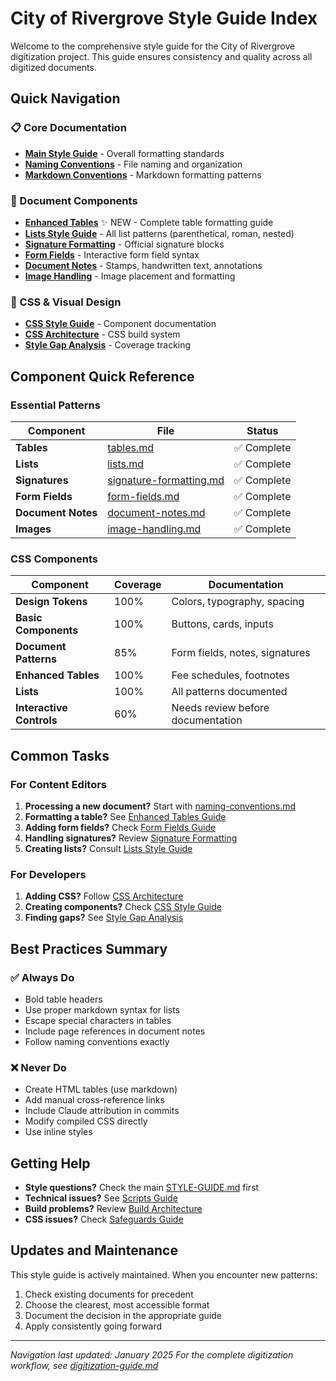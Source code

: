 # City of Rivergrove Style Guide Index

Welcome to the comprehensive style guide for the City of Rivergrove digitization project. This guide ensures consistency and quality across all digitized documents.

## Quick Navigation

### 📋 Core Documentation
- **[Main Style Guide](STYLE-GUIDE.md)** - Overall formatting standards
- **[Naming Conventions](naming-conventions.md)** - File naming and organization
- **[Markdown Conventions](../markdown-conventions.md)** - Markdown formatting patterns

### 📝 Document Components
- **[Enhanced Tables](tables.md)** ✨ NEW - Complete table formatting guide
- **[Lists Style Guide](lists.md)** - All list patterns (parenthetical, roman, nested)
- **[Signature Formatting](signature-formatting.md)** - Official signature blocks
- **[Form Fields](form-fields.md)** - Interactive form field syntax
- **[Document Notes](document-notes.md)** - Stamps, handwritten text, annotations
- **[Image Handling](image-handling.md)** - Image placement and formatting

### 🎨 CSS & Visual Design
- **[CSS Style Guide](../css-refactor/CSS-STYLE-GUIDE.md)** - Component documentation
- **[CSS Architecture](../css-refactor/css-compilation-guide.md)** - CSS build system
- **[Style Gap Analysis](../css-refactor/style-guide-gap-analysis.md)** - Coverage tracking

## Component Quick Reference

### Essential Patterns

| Component | File | Status |
|-----------|------|--------|
| **Tables** | [tables.md](tables.md) | ✅ Complete |
| **Lists** | [lists.md](lists.md) | ✅ Complete |
| **Signatures** | [signature-formatting.md](signature-formatting.md) | ✅ Complete |
| **Form Fields** | [form-fields.md](form-fields.md) | ✅ Complete |
| **Document Notes** | [document-notes.md](document-notes.md) | ✅ Complete |
| **Images** | [image-handling.md](image-handling.md) | ✅ Complete |

### CSS Components

| Component | Coverage | Documentation |
|-----------|----------|---------------|
| **Design Tokens** | 100% | Colors, typography, spacing |
| **Basic Components** | 100% | Buttons, cards, inputs |
| **Document Patterns** | 85% | Form fields, notes, signatures |
| **Enhanced Tables** | 100% | Fee schedules, footnotes |
| **Lists** | 100% | All patterns documented |
| **Interactive Controls** | 60% | Needs review before documentation |

## Common Tasks

### For Content Editors

1. **Processing a new document?** Start with [naming-conventions.md](naming-conventions.md)
2. **Formatting a table?** See [Enhanced Tables Guide](tables.md)
3. **Adding form fields?** Check [Form Fields Guide](form-fields.md)
4. **Handling signatures?** Review [Signature Formatting](signature-formatting.md)
5. **Creating lists?** Consult [Lists Style Guide](lists.md)

### For Developers

1. **Adding CSS?** Follow [CSS Architecture](../css-refactor/css-compilation-guide.md)
2. **Creating components?** Check [CSS Style Guide](../css-refactor/CSS-STYLE-GUIDE.md)
3. **Finding gaps?** See [Style Gap Analysis](../css-refactor/style-guide-gap-analysis.md)

## Best Practices Summary

### ✅ Always Do
- Bold table headers
- Use proper markdown syntax for lists
- Escape special characters in tables
- Include page references in document notes
- Follow naming conventions exactly

### ❌ Never Do
- Create HTML tables (use markdown)
- Add manual cross-reference links
- Include Claude attribution in commits
- Modify compiled CSS directly
- Use inline styles

## Getting Help

- **Style questions?** Check the main [STYLE-GUIDE.md](STYLE-GUIDE.md) first
- **Technical issues?** See [Scripts Guide](../scripts/SCRIPTS-GUIDE.md)
- **Build problems?** Review [Build Architecture](../build-architecture.md)
- **CSS issues?** Check [Safeguards Guide](../safeguards-guide.md)

## Updates and Maintenance

This style guide is actively maintained. When you encounter new patterns:

1. Check existing documents for precedent
2. Choose the clearest, most accessible format
3. Document the decision in the appropriate guide
4. Apply consistently going forward

---

*Navigation last updated: January 2025*
*For the complete digitization workflow, see [digitization-guide.md](../digitization-guide.md)*